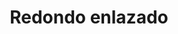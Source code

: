 ---
title: Redondo enlazado
date: 
draft: false

# descripcion
description : Conjunto de aros y dije de plata con cristal

materials: Plata 925

color: Plateado y cristal

dimensions: 1cm x 1,5cm (dije) - 0,7cm x 1,5cm (aros)

code: 06-18-0388

type: "Conjuntos"

categories: []

price: $20,00

# Images
# first image will be shown in the product page
images:
  # - image: "images/path_to_image"
  # La ubicacion de las imagenes es imagenes/Conjuntos/Conjuntos.Aros y Dije/06-18-0388-redondo-enlazado
  - image: "./images/conjuntos/aros_y_dije/06-18-0388-redondo-enlazado_a.JPG"
  - image: "./images/conjuntos/aros_y_dije/06-18-0388-redondo-enlazado_b.JPG"
---